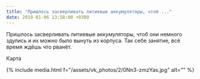 ```yaml
---
title: "Пришлось засверливать литиевые аккумуляторы, чтоб ..."
date: 2018-01-06 13:58:00 +0300
---
```


Пришлось засверливать литиевые аккумуляторы, чтоб они немного здулись и их можно было вынуть из корпуса. Так себе занятие, всё время ждёшь что рванёт.

Карта

{% include media.html f="/assets/vk_photos/2/0Nn3-zmzYas.jpg" alt="" %}
